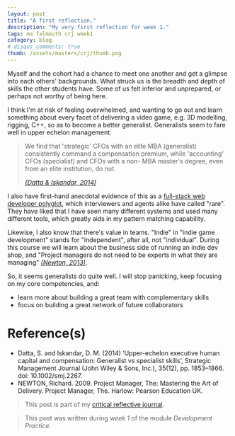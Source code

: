 ```yaml
---
layout: post
title: "A first reflection."
description: "My very first reflection for week 1."
tags: ma falmouth crj week1
category: blog
# disqus_comments: true
thumb: /assets/masters/crj/thumb.png
---
```


Myself and the cohort had a chance to meet one another and get a glimpse into each others' backgrounds. What struck us is the breadth and depth of skills the other students have. Some of us felt inferior and unprepared, or perhaps not worthy of being here.

I think I'm at risk of feeling overwhelmed, and wanting to go out and learn something about every facet of delivering a video game, e.g. 3D modelling, rigging, C++, so as to become a better generalist. Generalists seem to fare well in upper echelon management:

> We find that 'strategic' CFOs with an elite MBA (generalist) consistently command a compensation premium, while 'accounting' CFOs (specialist) and CFOs with a non- MBA master's degree, even from an elite institution, do not.
>
> [*(Datta & Iskandar, 2014)*](http://web.a.ebscohost.com.ezproxy.falmouth.ac.uk/ehost/detail/detail?vid=0&sid=0613cab1-681e-43c8-94eb-5b9572c5d2f1%40sessionmgr4007&bdata=JnNpdGU9ZWhvc3QtbGl2ZQ%3d%3d#AN=99076749&db=bsu)

I also have first-hand anecdotal evidence of this as a [full-stack web developer polyglot](https://uys.io/cv/), which interviewers and agents alike have called "rare". They have liked that I have seen many different systems and used many different tools, which greatly aids in my pattern matching capability.

Likewise, I also know that there's value in teams. "Indie" in "indie game development" stands for "independent", after all, not "individual". During this course we will learn about the business side of running an indie dev shop, and "Project managers do not need to be experts in what they are managing" [*(Newton, 2013)*](http://ebookcentral.proquest.com/lib/falmouth-ebooks/detail.action?docID=5185722).

So, it seems generalists do quite well. I will stop panicking, keep focusing on my core competencies, and:
- learn more about building a great team with complementary skills
- focus on building a great network of future collaborators

# Reference(s)

- Datta, S. and Iskandar, D. M. (2014) ‘Upper-echelon executive human capital and compensation: Generalist vs specialist skills’, Strategic Management Journal (John Wiley & Sons, Inc.), 35(12), pp. 1853–1866. doi: 10.1002/smj.2267.
- NEWTON, Richard. 2009. Project Manager, The: Mastering the Art of Delivery. Project Manager, The. Harlow: Pearson Education UK.



> This post is part of my [critical reflective journal](/tags#crj).

> This post was written during _week 1_ of the module _Development Practice_.
